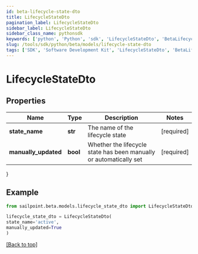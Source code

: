 ```yaml
---
id: beta-lifecycle-state-dto
title: LifecycleStateDto
pagination_label: LifecycleStateDto
sidebar_label: LifecycleStateDto
sidebar_class_name: pythonsdk
keywords: ['python', 'Python', 'sdk', 'LifecycleStateDto', 'BetaLifecycleStateDto'] 
slug: /tools/sdk/python/beta/models/lifecycle-state-dto
tags: ['SDK', 'Software Development Kit', 'LifecycleStateDto', 'BetaLifecycleStateDto']
---
```


# LifecycleStateDto


## Properties

Name | Type | Description | Notes
------------ | ------------- | ------------- | -------------
**state_name** | **str** | The name of the lifecycle state | [required]
**manually_updated** | **bool** | Whether the lifecycle state has been manually or automatically set | [required]
}

## Example

```python
from sailpoint.beta.models.lifecycle_state_dto import LifecycleStateDto

lifecycle_state_dto = LifecycleStateDto(
state_name='active',
manually_updated=True
)

```
[[Back to top]](#) 

